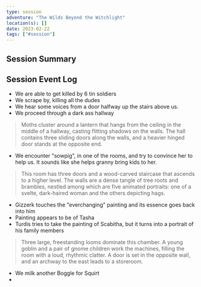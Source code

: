 ```yaml
---
type: session
adventure: "The Wilds Beyond the Witchlight"
location(s): []
date: 2023-02-22
tags: ["#session"]
---
```


## Session Summary

## Session Event Log

- We are able to get killed by 6 tin soldiers
- We scrape by, killing all the dudes
- We hear some voices from a door halfway up the stairs above us.
- We proceed through a dark ass hallway
> Moths cluster around a lantern that hangs from the ceiling in the middle of a hallway, casting flitting shadows on the walls. The hall contains three sliding doors along the walls, and a heavier hinged door stands at the opposite end.
- We encounter "sowpig", in one of the rooms, and try to convince her to help us. It sounds like she helps granny bring kids to her.
> This room has three doors and a wood-carved staircase that ascends to a higher level. The walls are a dense tangle of tree roots and brambles, nestled among which are five animated portraits: one of a svelte, dark-haired woman and the others depicting hags.
- Gizzerk touches the "everchanging" painting and its essence goes back into him
- Painting appears to be of Tasha
- Turdis tries to take the painting of Scabitha, but it turns into a portrait of his family members
> Three large, freestanding looms dominate this chamber. A young goblin and a pair of gnome children work the machines, filling the room with a loud, rhythmic clatter. A door is set in the opposite wall, and an archway to the east leads to a storeroom.
- We milk another Boggle for Squirt
- 

